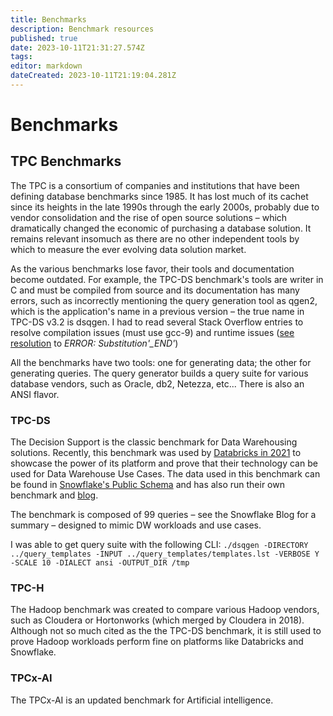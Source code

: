 ```yaml
---
title: Benchmarks
description: Benchmark resources
published: true
date: 2023-10-11T21:31:27.574Z
tags: 
editor: markdown
dateCreated: 2023-10-11T21:19:04.281Z
---
```


# Benchmarks
## TPC Benchmarks

The TPC is a consortium of companies and institutions that have been defining database benchmarks since 1985.  It has lost much of its cachet since its heights in the late 1990s through the early 2000s, probably due to vendor consolidation and the rise of open source solutions – which dramatically changed the economic of purchasing a database solution.  It remains relevant insomuch as there are no other independent tools by which to measure the ever evolving data solution market.

As the various benchmarks lose favor, their tools and documentation become outdated.  For example, the TPC-DS benchmark's tools are writer in C and must be compiled from source and its documentation has many errors, such as incorrectly mentioning the query generation tool as qgen2, which is the application's name in a previous version – the true name in TPC-DS v3.2 is dsqgen.  I had to read several Stack Overflow entries to resolve compilation issues (must use gcc-9) and runtime issues ([see resolution](https://dba.stackexchange.com/questions/36938/how-to-generate-tpc-ds-query-for-sql-server-from-templates/97926#97926) to *ERROR: Substitution'_END'*)

All the benchmarks have two tools: one for generating data; the other  for generating queries.  The query generator builds a query suite for various database vendors, such as Oracle, db2, Netezza, etc...  There is also an ANSI flavor.

### TPC-DS

The Decision Support is the classic benchmark for Data Warehousing solutions.  Recently, this benchmark was used by [Databricks in 2021](https://www.databricks.com/blog/2021/11/02/databricks-sets-official-data-warehousing-performance-record.html) to showcase the power of its platform and prove that their technology can be used for Data Warehouse Use Cases.  The data used in this benchmark can be found in [Snowflake's Public Schema](https://docs.snowflake.com/en/user-guide/sample-data-tpcds) and has also run their own benchmark and [blog](https://www.snowflake.com/blog/industry-benchmarks-and-competing-with-integrity/).

The benchmark is composed of 99 queries – see the Snowflake Blog for a summary – designed to mimic DW workloads and use cases.

I was able to get query suite with the following CLI: `./dsqgen -DIRECTORY ../query_templates -INPUT ../query_templates/templates.lst -VERBOSE Y -SCALE 10 -DIALECT ansi -OUTPUT_DIR /tmp`

### TPC-H

The Hadoop benchmark was created to compare various Hadoop vendors, such as Cloudera or Hortonworks (which merged by Cloudera in 2018).  Although not so much cited as the the TPC-DS benchmark, it is still used to prove Hadoop workloads perform fine on platforms like Databricks and Snowflake.

### TPCx-AI

The TPCx-AI is an updated benchmark for Artificial intelligence.  